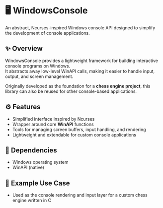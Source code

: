# 🖥️ WindowsConsole  
An abstract, Ncurses-inspired Windows console API designed to simplify the development of console applications.  

## ✨ Overview  
WindowsConsole provides a lightweight framework for building interactive console programs on Windows.  
It abstracts away low-level WinAPI calls, making it easier to handle input, output, and screen management.  

Originally developed as the foundation for a **chess engine project**, this library can also be reused for other console-based applications.  

## ⚙️ Features  
- Simplified interface inspired by Ncurses  
- Wrapper around core **WinAPI** functions  
- Tools for managing screen buffers, input handling, and rendering  
- Lightweight and extendable for custom console applications  

## 🔧 Dependencies  
- Windows operating system  
- WinAPI (native)  

## 📌 Example Use Case  
- Used as the console rendering and input layer for a custom chess engine written in C  
